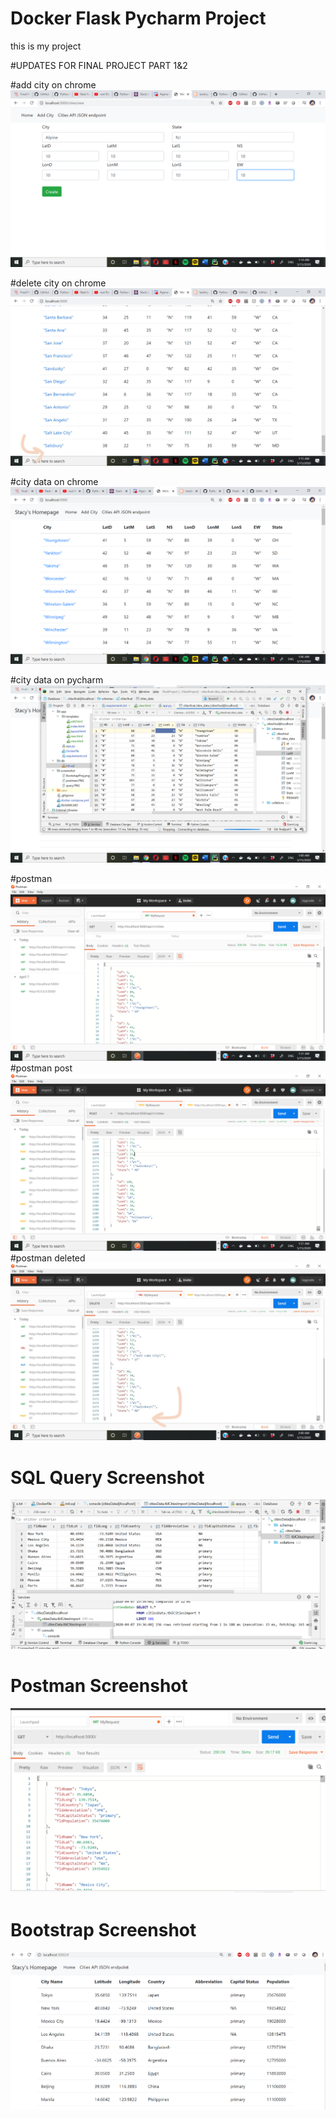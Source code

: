 # Docker Flask Pycharm Project
this is my project

#UPDATES FOR FINAL PROJECT PART 1&2

#add city on chrome
![addcity](screenshot/addcity.png)

#delete city on chrome
![delete](screenshot/citydeleted.jpg)

#city data on chrome
![addcity2](screenshot/citieschrome2.png)

#city data on pycharm
![pycharmdata](screenshot/datapycharm.png)

#postman
![postman1](screenshot/postman1.png)
#postman post
![postmanpost](screenshot/postmanpost2.png)
#postman deleted
![postmandeleted](screenshot/postmandeleted.jpg)

# SQL Query Screenshot
![query](screenshot/query.PNG)

# Postman Screenshot
![postman](screenshot/postman.PNG)

# Bootstrap Screenshot
![bootstrap](screenshot/BootstrapProj.png)
